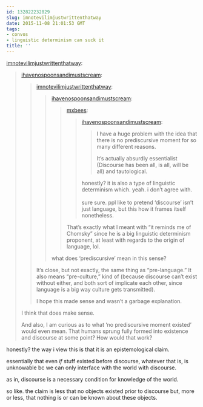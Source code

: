 ```yaml
---
id: 132822232829
slug: imnotevilimjustwrittenthatway
date: 2015-11-08 21:01:53 GMT
tags:
- convos
- linguistic determinism can suck it
title: ''
---
```

<p><a class="tumblr_blog" href="http://imnotevilimjustwrittenthatway.tumblr.com/post/132820436489">imnotevilimjustwrittenthatway</a>:</p>
<blockquote>
<p><a class="tumblr_blog" href="http://ihavenospoonsandimustscream.tumblr.com/post/132819937295">ihavenospoonsandimustscream</a>:</p>
<blockquote>
<p><a class="tumblr_blog" href="http://imnotevilimjustwrittenthatway.tumblr.com/post/132819451464">imnotevilimjustwrittenthatway</a>:</p>
<blockquote>
<p><a class="tumblr_blog" href="http://ihavenospoonsandimustscream.tumblr.com/post/132819027565">ihavenospoonsandimustscream</a>:</p>
<blockquote>
<p><a class="tumblr_blog" href="http://mxbees.tumblr.com/post/132818675324">mxbees</a>:</p>
<blockquote>
<p><a class="tumblr_blog" href="http://ihavenospoonsandimustscream.tumblr.com/post/132817595080">ihavenospoonsandimustscream</a>:</p>
<blockquote>
<p>I have a huge problem with the idea that there is no prediscursive moment for so many different reasons.</p>
<p>It’s actually absurdly essentialist (Discourse has been all, is all, will be all) and tautological.<br></p>
</blockquote>
<p>honestly? it is also a type of linguistic determinism which. yeah. i don’t agree with.<br><br>sure sure. ppl like to pretend ‘discourse’ isn’t just language, but this how it frames itself nonetheless.</p>
</blockquote>
<p>That’s exactly what I meant with “it reminds me of Chomsky” since he is a big linguistic determinism proponent, at least with regards to the origin of language, lol. <br></p>
</blockquote>
<p>what does ‘prediscursive’ mean in this sense?</p>
</blockquote>
<p>It’s close, but not exactly, the same thing as “pre-language.” It also means “pre-culture,” kind of (because discourse can’t exist without either, and both sort of implicate each other, since language is a big way culture gets transmitted).</p>
<p>I hope this made sense and wasn’t a garbage explanation.<br></p>
</blockquote>
<p>I think that does make sense.</p>
<p>And also, I am curious as to what ‘no prediscursive moment existed’ would even mean. That humans sprung fully formed into existence and discourse at some point? How would that work?</p>
</blockquote>

honestly? the way i view this is that it is an epistemological claim.

essentially that even *if* stuff existed before discourse, whatever that is, is unknowable bc we can only interface with the world with discourse. 

as in, discourse is a necessary condition for knowledge of the world.

so like. the claim is less that no objects existed prior to discourse but, more or less, that nothing is or can be known about these objects.